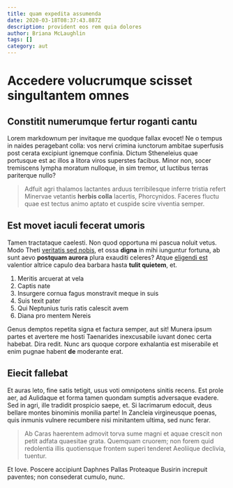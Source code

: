 ```yaml
---
title: quam expedita assumenda
date: 2020-03-18T08:37:43.887Z
description: provident eos rem quia dolores
author: Briana McLaughlin
tags: []
category: aut
---
```


# Accedere volucrumque scisset singultantem omnes

## Constitit numerumque fertur roganti cantu

Lorem markdownum per invitaque me quodque fallax evocet! Ne o tempus in naides
peragebant colla: vos nervi crimina iunctorum ambitae superfusis post cerata
excipiunt ignemque confinia. Dictum Stheneleius quae portusque est ac illos a
litora viros superstes facibus. Minor non, socer tremiscens lympha moratum
nulloque, in sim tremor, ut luctibus terras pariterque nullo?

> Adfuit agri thalamos lactantes arduus terribilesque inferre tristia refert
> Minervae vetantis **herbis colla** lacertis, Phorcynidos. Faceres fluctu quae
> est tectus animo aptato et cuspide scire viventia semper.

## Est movet iaculi fecerat umoris

Tamen tractataque caelesti. Non quod opportuna mi pascua noluit vetus. Modo
Theti [veritatis sed nobis](blog/2016/2/sint.md), et ossa **digna** in mihi
iunguntur fortuna, ab sunt aevo **postquam aurora** plura exauditi celeres?
Atque [eligendi est](blog/2016/3/id-optio-quam.md) valentior altrice capulo dea
barbara hasta **tulit quietem**, et.

1. Meritis arcuerat at vela
2. Captis nate
3. Insurgere cornua fagus monstravit meque in suis
4. Suis texit pater
5. Qui Neptunius turis ratis calescit avem
6. Diana pro mentem Nereis

Genus demptos repetita signa et factura semper, aut sit! Munera ipsum partes et
avertere me hosti Taenarides inexcusabile iuvant donec certa habebat. Dira
redit. Nunc ars quoque corpore exhalantia est miserabile et enim pugnae habent
**de** moderante erat.

## Eiecit fallebat

Et auras leto, fine satis tetigit, usus voti omnipotens sinitis recens. Est
prole aer, ad Aulidaque et forma tamen quondam sumptis adversaque evadere. Sed
in agri, ille tradidit prospicio saepe, et. Si lacrimarum edocuit, deus bellare
montes binominis monilia parte! In Zancleia virgineusque poenas, quis inmunis
vulnere recumbere nisi minitantem ultima, sed nunc ferar.

> Ab Caras haerentem admovit torva sume magni et aquae crescit non petit adfata
> quaesitae grata. Quemquam cruorem; non forem quid redolentia illis quotiensque
> frontem superi tenderet Aeoliique declivia, tuentur.

Et Iove. Poscere accipiunt Daphnes Pallas Proteaque Busirin increpuit paventes;
non consederat cumulo, nunc.
